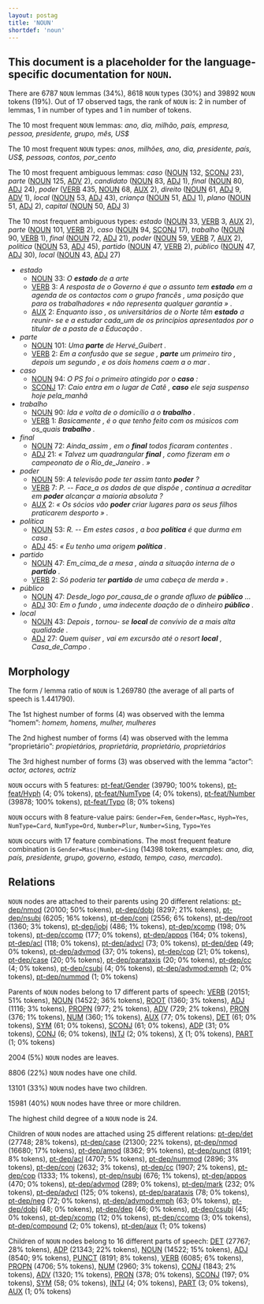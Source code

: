 ```yaml
---
layout: postag
title: 'NOUN'
shortdef: 'noun'
---
```


This document is a placeholder for the language-specific documentation
for `NOUN`.
--------------------------------------------------------------------------------
There are 6787 `NOUN` lemmas (34%), 8618 `NOUN` types (30%) and 39892 `NOUN` tokens (19%).
Out of 17 observed tags, the rank of `NOUN` is: 2 in number of lemmas, 1 in number of types and 1 in number of tokens.

The 10 most frequent `NOUN` lemmas: _ano, dia, milhão, país, empresa, pessoa, presidente, grupo, mês, US$_

The 10 most frequent `NOUN` types:  _anos, milhões, ano, dia, presidente, país, US$, pessoas, contos, por_cento_

The 10 most frequent ambiguous lemmas: _caso_ ([NOUN]() 132, [SCONJ]() 23), _parte_ ([NOUN]() 125, [ADV]() 2), _candidato_ ([NOUN]() 83, [ADJ]() 1), _final_ ([NOUN]() 80, [ADJ]() 24), _poder_ ([VERB]() 435, [NOUN]() 68, [AUX]() 2), _direito_ ([NOUN]() 61, [ADJ]() 9, [ADV]() 1), _local_ ([NOUN]() 53, [ADJ]() 43), _criança_ ([NOUN]() 51, [ADJ]() 1), _plano_ ([NOUN]() 51, [ADJ]() 2), _capital_ ([NOUN]() 50, [ADJ]() 3)

The 10 most frequent ambiguous types:  _estado_ ([NOUN]() 33, [VERB]() 3, [AUX]() 2), _parte_ ([NOUN]() 101, [VERB]() 2), _caso_ ([NOUN]() 94, [SCONJ]() 17), _trabalho_ ([NOUN]() 90, [VERB]() 1), _final_ ([NOUN]() 72, [ADJ]() 21), _poder_ ([NOUN]() 59, [VERB]() 7, [AUX]() 2), _política_ ([NOUN]() 53, [ADJ]() 45), _partido_ ([NOUN]() 47, [VERB]() 2), _público_ ([NOUN]() 47, [ADJ]() 30), _local_ ([NOUN]() 43, [ADJ]() 27)


* _estado_
  * [NOUN]() 33: _O <b>estado</b> de a arte_
  * [VERB]() 3: _A resposta de o Governo é que o assunto tem <b>estado</b> em a agenda de os contactos com o grupo francês , uma posição que para os trabalhadores « não representa qualquer garantia » ._
  * [AUX]() 2: _Enquanto isso , os universitários de o Norte têm <b>estado</b> a reunir- se e a estudar cada_um de os princípios apresentados por o titular de a pasta de a Educação ._
* _parte_
  * [NOUN]() 101: _Uma <b>parte</b> de Hervé_Guibert ._
  * [VERB]() 2: _Em a confusão que se segue , <b>parte</b> um primeiro tiro , depois um segundo , e os dois homens caem a o mar ._
* _caso_
  * [NOUN]() 94: _O PS foi o primeiro atingido por o <b>caso</b> :_
  * [SCONJ]() 17: _Caio entra em o lugar de Catê , <b>caso</b> ele seja suspenso hoje pela_manhã_
* _trabalho_
  * [NOUN]() 90: _Ida e volta de o domicílio a o <b>trabalho</b> ._
  * [VERB]() 1: _Basicamente , é o que tenho feito com os músicos com os_quais <b>trabalho</b> ._
* _final_
  * [NOUN]() 72: _Ainda_assim , em o <b>final</b> todos ficaram contentes ._
  * [ADJ]() 21: _« Talvez um quadrangular <b>final</b> , como fizeram em o campeonato de o Rio_de_Janeiro . »_
* _poder_
  * [NOUN]() 59: _A televisão pode ter assim tanto <b>poder</b> ?_
  * [VERB]() 7: _P. -- Face_a os dados de que dispõe , continua a acreditar em <b>poder</b> alcançar a maioria absoluta ?_
  * [AUX]() 2: _« Os sócios vão <b>poder</b> criar lugares para os seus filhos praticarem desporto » ._
* _política_
  * [NOUN]() 53: _R. -- Em estes casos , a boa <b>política</b> é que durma em casa ._
  * [ADJ]() 45: _« Eu tenho uma origem <b>política</b> ._
* _partido_
  * [NOUN]() 47: _Em_cima_de a mesa , ainda a situação interna de o <b>partido</b> ._
  * [VERB]() 2: _Só poderia ter <b>partido</b> de uma cabeça de merda » ._
* _público_
  * [NOUN]() 47: _Desde_logo por_causa_de o grande afluxo de <b>público</b> ..._
  * [ADJ]() 30: _Em o fundo , uma indecente doação de o dinheiro <b>público</b> ._
* _local_
  * [NOUN]() 43: _Depois , tornou- se <b>local</b> de convívio de a mais alta qualidade ._
  * [ADJ]() 27: _Quem quiser , vai em excursão até o resort <b>local</b> , Casa_de_Campo ._

## Morphology

The form / lemma ratio of `NOUN` is 1.269780 (the average of all parts of speech is 1.441790).

The 1st highest number of forms (4) was observed with the lemma “homem”: _homem, homens, mulher, mulheres_

The 2nd highest number of forms (4) was observed with the lemma “proprietário”: _propietários, proprietária, proprietário, proprietários_

The 3rd highest number of forms (3) was observed with the lemma “actor”: _actor, actores, actriz_

`NOUN` occurs with 5 features: [pt-feat/Gender]() (39790; 100% tokens), [pt-feat/Hyph]() (4; 0% tokens), [pt-feat/NumType]() (4; 0% tokens), [pt-feat/Number]() (39878; 100% tokens), [pt-feat/Typo]() (8; 0% tokens)

`NOUN` occurs with 8 feature-value pairs: `Gender=Fem`, `Gender=Masc`, `Hyph=Yes`, `NumType=Card`, `NumType=Ord`, `Number=Plur`, `Number=Sing`, `Typo=Yes`

`NOUN` occurs with 17 feature combinations. The most frequent feature combination is `Gender=Masc|Number=Sing` (14398 tokens, examples: _ano, dia, país, presidente, grupo, governo, estado, tempo, caso, mercado_).


## Relations

`NOUN` nodes are attached to their parents using 20 different relations: [pt-dep/nmod]() (20100; 50% tokens), [pt-dep/dobj]() (8297; 21% tokens), [pt-dep/nsubj]() (6205; 16% tokens), [pt-dep/conj]() (2556; 6% tokens), [pt-dep/root]() (1360; 3% tokens), [pt-dep/iobj]() (486; 1% tokens), [pt-dep/xcomp]() (198; 0% tokens), [pt-dep/ccomp]() (177; 0% tokens), [pt-dep/appos]() (164; 0% tokens), [pt-dep/acl]() (118; 0% tokens), [pt-dep/advcl]() (73; 0% tokens), [pt-dep/dep]() (49; 0% tokens), [pt-dep/advmod]() (37; 0% tokens), [pt-dep/cop]() (21; 0% tokens), [pt-dep/case]() (20; 0% tokens), [pt-dep/parataxis]() (20; 0% tokens), [pt-dep/cc]() (4; 0% tokens), [pt-dep/csubj]() (4; 0% tokens), [pt-dep/advmod:emph]() (2; 0% tokens), [pt-dep/nummod]() (1; 0% tokens)

Parents of `NOUN` nodes belong to 17 different parts of speech: [VERB]() (20151; 51% tokens), [NOUN]() (14522; 36% tokens), [ROOT]() (1360; 3% tokens), [ADJ]() (1116; 3% tokens), [PROPN]() (977; 2% tokens), [ADV]() (729; 2% tokens), [PRON]() (376; 1% tokens), [NUM]() (360; 1% tokens), [AUX]() (77; 0% tokens), [DET]() (61; 0% tokens), [SYM]() (61; 0% tokens), [SCONJ]() (61; 0% tokens), [ADP]() (31; 0% tokens), [CONJ]() (6; 0% tokens), [INTJ]() (2; 0% tokens), [X]() (1; 0% tokens), [PART]() (1; 0% tokens)

2004 (5%) `NOUN` nodes are leaves.

8806 (22%) `NOUN` nodes have one child.

13101 (33%) `NOUN` nodes have two children.

15981 (40%) `NOUN` nodes have three or more children.

The highest child degree of a `NOUN` node is 24.

Children of `NOUN` nodes are attached using 25 different relations: [pt-dep/det]() (27748; 28% tokens), [pt-dep/case]() (21300; 22% tokens), [pt-dep/nmod]() (16680; 17% tokens), [pt-dep/amod]() (8362; 9% tokens), [pt-dep/punct]() (8191; 8% tokens), [pt-dep/acl]() (4707; 5% tokens), [pt-dep/nummod]() (2896; 3% tokens), [pt-dep/conj]() (2632; 3% tokens), [pt-dep/cc]() (1907; 2% tokens), [pt-dep/cop]() (1333; 1% tokens), [pt-dep/nsubj]() (676; 1% tokens), [pt-dep/appos]() (470; 0% tokens), [pt-dep/advmod]() (289; 0% tokens), [pt-dep/mark]() (232; 0% tokens), [pt-dep/advcl]() (125; 0% tokens), [pt-dep/parataxis]() (78; 0% tokens), [pt-dep/neg]() (72; 0% tokens), [pt-dep/advmod:emph]() (63; 0% tokens), [pt-dep/dobj]() (48; 0% tokens), [pt-dep/dep]() (46; 0% tokens), [pt-dep/csubj]() (45; 0% tokens), [pt-dep/xcomp]() (12; 0% tokens), [pt-dep/ccomp]() (3; 0% tokens), [pt-dep/compound]() (2; 0% tokens), [pt-dep/aux]() (1; 0% tokens)

Children of `NOUN` nodes belong to 16 different parts of speech: [DET]() (27767; 28% tokens), [ADP]() (21343; 22% tokens), [NOUN]() (14522; 15% tokens), [ADJ]() (8540; 9% tokens), [PUNCT]() (8191; 8% tokens), [VERB]() (6085; 6% tokens), [PROPN]() (4706; 5% tokens), [NUM]() (2960; 3% tokens), [CONJ]() (1843; 2% tokens), [ADV]() (1320; 1% tokens), [PRON]() (378; 0% tokens), [SCONJ]() (197; 0% tokens), [SYM]() (58; 0% tokens), [INTJ]() (4; 0% tokens), [PART]() (3; 0% tokens), [AUX]() (1; 0% tokens)

